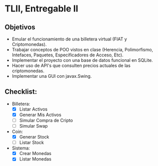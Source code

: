# TLII, Entregable II
## Objetivos
- Emular el funcionamiento de una billetera virtual (FIAT y Criptomonedas).
- Trabajar conceptos de POO vistos en clase (Herencia, Polimorfismo, Intefaces, Paquetes, Especificadores de Acceso, Etc).
- Implementar el proyecto con una base de datos funcional en SQLite.
- Hacer uso de API's que consulten precios actuales de las criptomonedas.
- Implementar una GUI con javax.Swing.
## Checklist:
- Billetera:
  - [X] Listar Activos
  - [X] Generar Mis Activos
  - [ ] Simular Compra de Cripto 
  - [ ] Simular Swap
  
- Coin:
  - [X] Generar Stock
  - [ ] Listar Stock
  
- Sistema:
  - [X] Crear Monedas
  - [X] Listar Monedas
